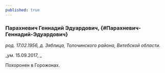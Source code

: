 ```yaml
---
published: true
---
```


### Парахневич Геннадий Эдуардович,  {#Парахневич-Геннадий-Эдуардович}

_род. 17.02.1956, д. Зяблица, Толочинского района, Витебской области._

_ум. 15.09.2017, _

Похоронен в Горожонах.
        
